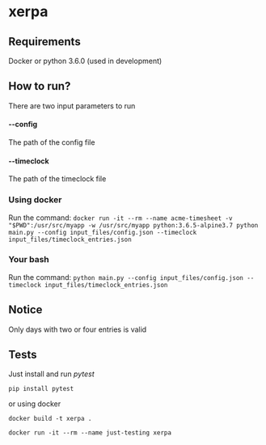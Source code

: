 # xerpa
## Requirements
Docker or python 3.6.0 (used in development)

## How to run?
There are two input parameters to run
#### --config
The path of the config file
#### --timeclock
The path of the timeclock file

### Using docker
Run the command:
`docker run -it --rm --name acme-timesheet -v "$PWD":/usr/src/myapp -w /usr/src/myapp python:3.6.5-alpine3.7 python main.py --config input_files/config.json --timeclock input_files/timeclock_entries.json`
### Your bash
Run the command:
`python main.py --config input_files/config.json --timeclock input_files/timeclock_entries.json`

## Notice
Only days with two or four entries is valid

## Tests
Just install and run *pytest*

`pip install pytest`

or using docker

`docker build -t xerpa .`

`docker run -it --rm --name just-testing xerpa`